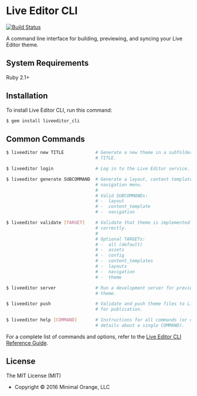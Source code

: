 # Live Editor CLI

[![Build Status](https://secure.travis-ci.org/liveeditor/liveeditor_cli.svg?branch=master)](http://travis-ci.org/liveeditor/liveeditor_cli)

A command line interface for building, previewing, and syncing your Live Editor
theme.

## System Requirements

Ruby 2.1+

## Installation

To install Live Editor CLI, run this command:

```bash
$ gem install liveeditor_cli
```

## Common Commands

```bash
$ liveeditor new TITLE            # Generate a new theme in a subfolder based on
                                  # TITLE.

$ liveeditor login                # Log in to the Live Editor service.

$ liveeditor generate SUBCOMMAND  # Generate a layout, content template, or
                                  # navigation menu.
                                  #
                                  # Valid SUBCOMMANDs:
                                  # -  layout
                                  # -  content_template
                                  # -  navigation

$ liveeditor validate [TARGET]    # Validate that theme is implemented
                                  # correctly.
                                  #
                                  # Optional TARGETs:
                                  # -  all (default)
                                  # -  assets
                                  # -  config
                                  # -  content_templates
                                  # -  layouts
                                  # -  navigation
                                  # -  theme

$ liveeditor server               # Run a development server for previewing your
                                  # theme.

$ liveeditor push                 # Validate and push theme files to Live Editor
                                  # for publication.

$ liveeditor help [COMMAND]       # Instructions for all commands (or optionally
                                  # details about a single COMMAND).
```

For a complete list of commands and options, refer to the
[Live Editor CLI Reference Guide][1].

## License

The MIT License (MIT)

* Copyright © 2016 Minimal Orange, LLC


[1]: http://www.liveeditorcms.com/support/designers/themes/cli-reference/
